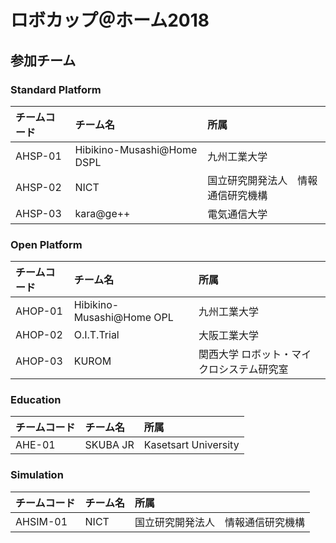 # ロボカップ＠ホーム2018

## 参加チーム

### Standard Platform
|チームコード|チーム名            			|所属         |
|:-|:-|:-|
|AHSP-01|Hibikino-Musashi@Home DSPL   	|九州工業大学   	|
|AHSP-02|NICT							|国立研究開発法人　情報通信研究機構|
|AHSP-03|kara@ge++        |電気通信大学|


### Open Platform
|チームコード|チーム名            			|所属         |
|:-|:-|:-|
|AHOP-01|Hibikino-Musashi@Home OPL 	|九州工業大学	   |
|AHOP-02|O.I.T.Trial					|大阪工業大学		|
|AHOP-03|KUROM                |関西大学 ロボット・マイクロシステム研究室|


### Education
|チームコード	|チーム名						|所属         |
|:-|:-|:-|
|AHE-01		|SKUBA JR						|Kasetsart University|

### Simulation
|チームコード|チーム名            			|所属         |
|:-|:-|:-|
|AHSIM-01|NICT								|国立研究開発法人　情報通信研究機構|


